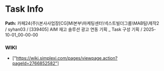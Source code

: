# Task Info

**Path:** 카페24(주)\본사사업장\[CG]MI본부\마케팅센터\넥스트빌더그룹\MAB팀\제작2 / syhan03 / [339405] AIM 재고 솔루션 광고 연동 기획 _ Task 구성 기획 / 2025-10-01_00-00-00

### WIKI
- ["https://wiki.simplexi.com/pages/viewpage.action?pageId=2766852582"]

